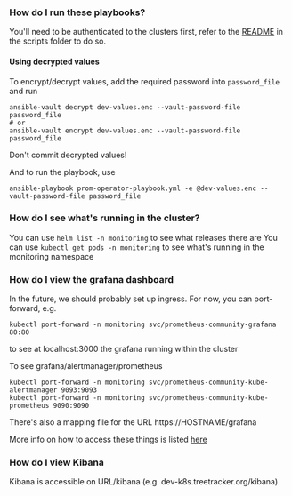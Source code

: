 ### How do I run these playbooks?

You'll need to be authenticated to the clusters first, refer to the [README](../scripts/README.md) in the scripts folder to do so.

#### Using decrypted values

To encrypt/decrypt values, add the required password into `password_file` and run

```
ansible-vault decrypt dev-values.enc --vault-password-file password_file
# or
ansible-vault encrypt dev-values.enc --vault-password-file password_file
```

Don't commit decrypted values!

And to run the playbook, use

```
ansible-playbook prom-operator-playbook.yml -e @dev-values.enc --vault-password-file password_file
```

### How do I see what's running in the cluster?

You can use `helm list -n monitoring` to see what releases there are
You can use `kubectl get pods -n monitoring` to see what's running in the monitoring namespace

### How do I view the grafana dashboard

In the future, we should probably set up ingress.
For now, you can port-forward, e.g.
```
kubectl port-forward -n monitoring svc/prometheus-community-grafana 80:80
```
to see at localhost:3000 the grafana running within the cluster

To see grafana/alertmanager/prometheus
```
kubectl port-forward -n monitoring svc/prometheus-community-kube-alertmanager 9093:9093
kubectl port-forward -n monitoring svc/prometheus-community-kube-prometheus 9090:9090
```

There's also a mapping file for the URL https://HOSTNAME/grafana

More info on how to access these things is listed [here](https://www.digitalocean.com/community/tutorials/how-to-set-up-digitalocean-kubernetes-cluster-monitoring-with-helm-and-prometheus-operator)


### How do I view Kibana

Kibana is accessible on URL/kibana (e.g. dev-k8s.treetracker.org/kibana)
